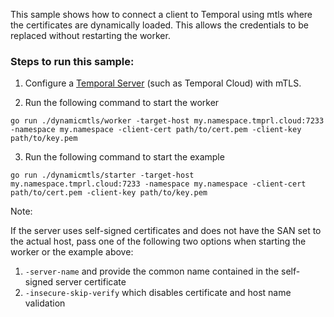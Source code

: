 This sample shows how to connect a client to Temporal using mtls where the certificates are dynamically loaded. This allows the credentials to be replaced without restarting the worker. 

### Steps to run this sample:
1) Configure a [Temporal Server](https://github.com/temporalio/samples-go/tree/main/#how-to-use) (such as Temporal Cloud) with mTLS.

2) Run the following command to start the worker
```
go run ./dynamicmtls/worker -target-host my.namespace.tmprl.cloud:7233 -namespace my.namespace -client-cert path/to/cert.pem -client-key path/to/key.pem
```
3) Run the following command to start the example
```
go run ./dynamicmtls/starter -target-host my.namespace.tmprl.cloud:7233 -namespace my.namespace -client-cert path/to/cert.pem -client-key path/to/key.pem
```

Note:

If the server uses self-signed certificates and does not have the SAN set to the actual host, pass one of the following two options when starting the worker or the example above:
1. `-server-name` and provide the common name contained in the self-signed server certificate
2. `-insecure-skip-verify` which disables certificate and host name validation
